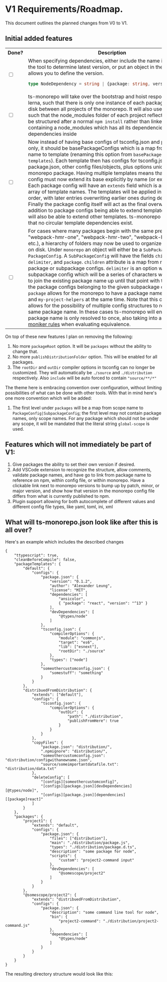 # V1 Requirements/Roadmap.

This document outlines the planned changes from V0 to V1.

## Initial added features

<table>

<tr>
<th>Done?</th>
<th>Description</th>
</tr>

<tr>
<td>
<input type="checkbox" />
</td>
<td>
When specifying dependencies, either include the name in the array for the tool to determine latest version, or put an object in the array which allows you to define the version.

```typescript
type NodeDependency = string | {package: string, version: string};
```
</td>
</tr>

<tr>
<td>
<input type="checkbox" />
</td>
<td>
ts-monorepo will take over the bootstrap and hoist responsibilities from lerna, such that there is only one instance of each package stored on disk between all projects of the monorepo. It will also use symlinking such that the node_modules folder of each project reflects how it would be structured after a normal <code>npm install</code> rather than linked projects containing a node_modules which has all its dependencies and dev dependencies inside
</td>
</tr>

<tr>
<td>
<input type="checkbox" />
</td>
<td>
Now instead of having base configs of tsconfig.json and package.json only, it should be basePackageConfigs which is a map from template name to template (renaming this option from <code>basePackageConfigs</code> to <code>templates</code>). Each template then has configs for tsconfig.json, package.json, other config files/objects, plus options unique to a ts-monorepo package. Having multiple templates means that package config must now extend its base explicitly by name (or extend nothing). Each package config will have an <code>extends</code> field which is an ordered array of template names. The templates will be applied in the given order, with later entries overwriting earlier ones during deep merge. Finally the package config itself will act as the final overwrite. In addition to package configs being able to extend templates, templates will also be able to extend other templates. ts-monorepo will ensure that no circular template dependencies exist.
</td>
</tr>

<tr>
<td>
<input type="checkbox" />
</td>
<td>
For cases where many packages begin with the same prefix (i.e. "webpack-hmr-one", "webpack-hmr-two", "webpack-hmr-three", etc.), a hierarchy of folders may now be used to organize the monorepo on disk. Under <code>monorepo</code> an object will either be a <code>SubPackageConfig</code> or a <code>PackageConfig</code>. A <code>SubPackageConfig</code> will have the fields <code>children</code>, <code>delimiter</code>, and <code>package</code>. <code>children</code> attribute is a map from name to more package or subpackage configs. <code>delimiter</code> is an option within a subpackage config which will be a series of characters which are used to join the existing package name up until that point with the names of the package configs belonging to the given subpackage config. Finally, <code>package</code> allows for the monorepo to have a package named <code>my-project</code> and <code>my-project-helpers</code> at the same time. Note that this config strategy allows for the possibility of multiple config structures to resolve to the same package name. In these cases ts-monorepo will ensure each package name is only resolved to once, also taking into account <a href="https://www.cyberciti.biz/faq/linuxunix-rules-for-naming-file-and-directory-names/">npm's moniker rules</a> when evaluating equivalence.
</td>
</tr>

</table>

On top of these new features I plan on removing the following:

1. No more `packageRoot` option. It will be `packages` without the ability to change that.
1. No more `publishDistributionFolder` option. This will be enabled for all packages.
1. The `rootDir` and `outDir` compiler options in tsconfig can no longer be customized. They will automatically be `./source` and `./distribution` respectively. Also `include` will be auto forced to contain `"source/**/*"`

The theme here is embracing convention over configuration, without limiting possibilities of what can be done with other tools. With that in mind here's one more convention which will be added:

1. The first level under `packages` will be a map from scope name to `PackageConfig|SubpackageConfig`; the first level may not contain package names, only scope names. For any package which should not be under any scope, it will be mandated that the literal string `global-scope` is used.

## Features which will not immediately be part of V1:

1. Give packages the ability to set their own version if desired.
1. Add VSCode extension to recognize the structure, allow comments, validate package names, and have go to link from package name to reference on npm, within config file, or within monorepo. Have a clickable link next to monorepo versions to bump up by patch, minor, or major version, and show how that version in the monorepo config file differs from what is currently published to npm.
1. Plugin support allowing for both autocomplete of different values and different config file types, like yaml, toml, ini, xml

## What will ts-monorepo.json look like after this is all over?

Here's an example which includes the described changes

```jsonc
{
    "ttypescript": true,
    "cleanBeforeCompile": false,
    "packageTemplates": {
        "default": {
            "configs": {
                "package.json": {
                    "version": "0.1.2",
                    "author": "Alexander Leung",
                    "license": "MIT",
                    "dependencies": [
                        "ansicolor",
                        { "package": "react", "version": "^13" }
                    ],
                    "devDependencies": [
                        "@types/node"
                    ]
                },
                "tsconfig.json": {
                    "compilerOptions": {
                        "module": "commonjs",
                        "target": "es6",
                        "lib": ["esnext"],
                        "rootDir": "./source"
                    },
                    "types": ["node"]
                },
                "someothercustomconfig.json": {
                    "somestuff": "something"
                } 
            }
        },
        "distribuedFromDistribution": {
            "extends": ["default"],
            "configs": {
                "tsconfig.json": {
                    "compilerOptions": {
                        "outDir": {
                            "path": "./distribution",
                            "publishFromHere": true
                        }
                    }
                }
            },
            "copyFiles": {
                "package.json": "distribution/",
                ".npmignore": "distribution/",
                "someothercustomconfig.json": "distribution/configwithanewname.json",
                "source/someimportantdatafile.txt": "distribution/data.txt"
            },
            "deleteConfig": [
                "[configs][someothercustomconfig]",
                "[configs][package.json][devDependencies][@types/node]",
                "[configs][package.json][dependencies][[package]react]"
            ]
        }
    },
    "packages": {
        "project1": {
            "extends": "default",
            "configs": {
                "package.json": {
                    "files": ["distribution"],
                    "main": "./distribution/package.js",
                    "types": "./distribution/package.d.ts",
                    "description": "some package for node",
                    "scripts": {
                        "custom": "project2-command input"
                    },
                    "devDependencies": [
                        "@somescope/project2"
                    ]
                }
            }
        },
        "@somescope/project2": {
            "extends": "distribuedFromDistribution",
            "configs": {
                "package.json": {
                    "description": "some command line tool for node",
                    "bin": {
                        "project2-command": "./distribution/project2-command.js"
                    },
                    "dependencies": [
                        "@types/node"
                    ]
                }
            }
        }
    }
}
```

The resulting directory structure would look like this:

```

```